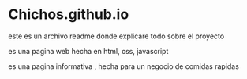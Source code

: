 # Chichos.github.io

este es un archivo readme donde explicare todo sobre el proyecto

es una pagina web hecha en html, css, javascript  

es una pagina informativa , hecha para un negocio de comidas rapidas
